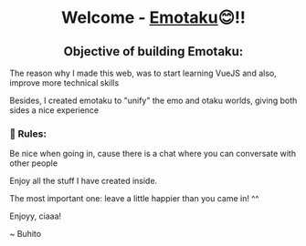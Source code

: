 <h1 align="center">
Welcome - <a href="https://emotaku.ddns.net/about" target="_blank" rel="noreferrer">Emotaku</a>😊!!
</h1>

<h2 align="center">
Objective of building Emotaku:
</h2>
<p>The reason why I made this web, was to start learning VueJS and also, improve more technical skills</p>
<p>Besides, I created emotaku to "unify" the emo and otaku worlds, giving both sides a nice experience</p>

### 🤝 Rules:
<p>Be nice when going in, cause there is a chat where you can conversate with other people</p>
<p>Enjoy all the stuff I have created inside.</p>
<p>The most important one: leave a little happier than you came in! ^^</p>

Enjoyy, ciaaa!

~ Buhito
